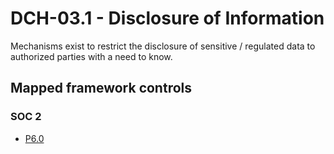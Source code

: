 # DCH-03.1 - Disclosure of Information
Mechanisms exist to restrict the disclosure of sensitive / regulated data to authorized parties with a need to know.
## Mapped framework controls
### SOC 2
- [P6.0](../soc2/p60.md)